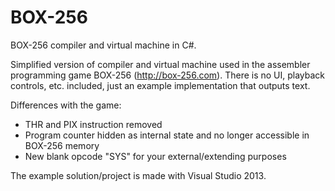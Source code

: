 # BOX-256
BOX-256 compiler and virtual machine in C#.

Simplified version of compiler and virtual machine used in the assembler programming game BOX-256 (http://box-256.com).
There is no UI, playback controls, etc. included, just an example implementation that outputs text.

Differences with the game:
- THR and PIX instruction removed
- Program counter hidden as internal state and no longer accessible in BOX-256 memory
- New blank opcode "SYS" for your external/extending purposes

The example solution/project is made with Visual Studio 2013.

